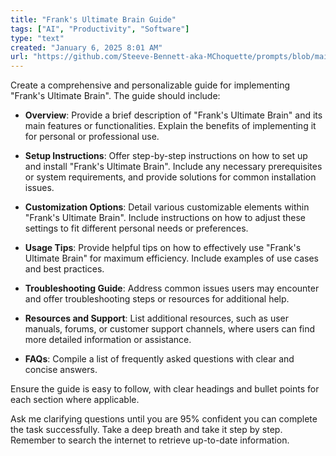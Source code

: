 ```yaml
---
title: "Frank's Ultimate Brain Guide"
tags: ["AI", "Productivity", "Software"]
type: "text"
created: "January 6, 2025 8:01 AM"
url: "https://github.com/Steeve-Bennett-aka-MChoquette/prompts/blob/main/franks_ultimate_brain_guide.md"
---
```


Create a comprehensive and personalizable guide for implementing "Frank's Ultimate Brain". The guide should include:

- **Overview**: Provide a brief description of "Frank's Ultimate Brain" and its main features or functionalities. Explain the benefits of implementing it for personal or professional use.

- **Setup Instructions**: Offer step-by-step instructions on how to set up and install "Frank's Ultimate Brain". Include any necessary prerequisites or system requirements, and provide solutions for common installation issues.

- **Customization Options**: Detail various customizable elements within "Frank's Ultimate Brain". Include instructions on how to adjust these settings to fit different personal needs or preferences.

- **Usage Tips**: Provide helpful tips on how to effectively use "Frank's Ultimate Brain" for maximum efficiency. Include examples of use cases and best practices.

- **Troubleshooting Guide**: Address common issues users may encounter and offer troubleshooting steps or resources for additional help.

- **Resources and Support**: List additional resources, such as user manuals, forums, or customer support channels, where users can find more detailed information or assistance.

- **FAQs**: Compile a list of frequently asked questions with clear and concise answers.

Ensure the guide is easy to follow, with clear headings and bullet points for each section where applicable. 

Ask me clarifying questions until you are 95% confident you can complete the task successfully. Take a deep breath and take it step by step. Remember to search the internet to retrieve up-to-date information.